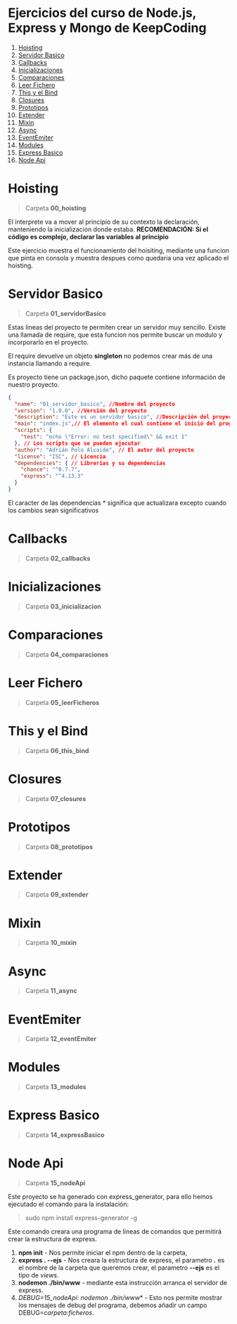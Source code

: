# Ejercicios del curso de Node.js, Express y Mongo de KeepCoding

1. [Hoisting](#hoisting)
2. [Servidor Basico](#servidor-basico)
3. [Callbacks](#callbacks)
4. [Inicializaciones](#inicializaciones)
5. [Comparaciones](#comparaciones)
6. [Leer Fichero](#leer-fichero)
7. [This y el Bind](#this-y-el-bind)
8. [Closures](#closures)
9. [Prototipos](#prototipos)
10. [Extender](#extender)
11. [Mixin](#mixin)
12. [Async](#async)
13. [EventEmiter](#eventEmiter)
14. [Modules](#modules)
15. [Express Basico](#express-Basico)
16. [Node Api](#node-api)

Hoisting
========
> Carpeta **00_hoisting**

El interprete va a mover al principio de su contexto la declaración, manteniendo la inicialización donde estaba. **RECOMENDACIÓN: Si el código es complejo, declarar las variables al principio**

Este ejercicio muestra el funcionamiento del hoisiting, mediante una funcion que pinta en consola y muestra despues como quedaria una vez aplicado el hoisting. 

Servidor Basico
===============
> Carpeta **01_servidorBasico**

Estas lineas del proyecto te permiten crear un servidor muy sencillo. Existe una llamada de require, que esta funcion nos permite buscar un modulo y incorporarlo en el proyecto.

El require devuelve un objeto **singleton** no podemos crear más de una instancia llamando a require.

Es proyecto tiene un package.json, dicho paquete contiene información de nuestro proyecto. 
```json
{
  "name": "01_servidor_basico", //Nombre del proyecto
  "version": "1.0.0", //Versión del proyecto
  "description": "Este es un servidor basico", //Descripción del proyecto
  "main": "index.js",// El elemento el cual contiene el inició del programa
  "scripts": {
    "test": "echo \"Error: no test specified\" && exit 1"
  }, // Los scripts que se pueden ejecutar
  "author": "Adrián Polo Alcaide", // El autor del proyecto
  "license": "ISC", // Licencia
  "dependencies": { // Librerias y su dependencias
    "chance": "^0.7.7",
    "express": "^4.13.3"
  }
}
```

El caracter de las dependencias **^** significa que actualizara excepto cuando los cambios sean significativos

Callbacks
=========
> Carpeta **02_callbacks**

Inicializaciones
================
> Carpeta **03_inicializacion**

Comparaciones
=============
> Carpeta **04_comparaciones**

Leer Fichero
============
> Carpeta **05_leerFicheros**

This y el Bind
==============
> Carpeta **06_this_bind**

Closures
=======
> Carpeta **07_closures**

Prototipos
==========
> Carpeta **08_prototipos**

Extender
========
> Carpeta **09_extender**

Mixin
=====
> Carpeta **10_mixin**

Async
=====
> Carpeta **11_async**

EventEmiter
===========
> Carpeta **12_eventEmiter**

Modules
=======
> Carpeta **13_modules**

Express Basico
=============
> Carpeta **14_expressBasico**

Node Api
========

> Carpeta **15_nodeApi**

Este proyecto se ha generado con express_generator, para ello hemos ejecutado el comando para la instalación:

> sudo npm install express-generator -g

Este comando creara una programa de lineas de comandos que permitirá crear la estructura de express.  

1. **npm init** - Nos permite iniciar el npm dentro de la carpeta, 
2. **express . --ejs** - Nos creara la estructura de express, el parametro **.** es el nombre de la carpeta que queremos crear, el parametro **--ejs** es el tipo de *views*.
3. **nodemon ./bin/www** - mediante esta instrucción arranca el servidor de express.
4. **DEBUG=15_nodeApi:* nodemon ./bin/www** - Esto nos permite mostrar los mensajes de debug del programa, debemos añadir un campo DEBUG=*carpeta:ficheros*.
